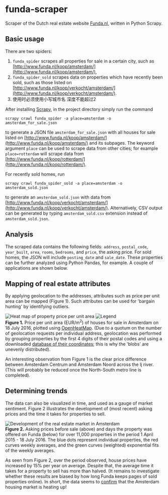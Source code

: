 # funda-scraper
Scraper of the Dutch real estate website [Funda.nl](http://www.funda.nl/), written in Python Scrapy.

## Basic usage
There are two spiders: 

1. `funda_spider` scrapes all properties for sale in a certain city, such as [http://www.funda.nl/koop/amsterdam/](http://www.funda.nl/koop/amsterdam/),
2. `funda_spider_sold` scrapes data on properties which have recently been sold, such as those listed on [http://www.funda.nl/koop/verkocht/amsterdam/](http://www.funda.nl/koop/verkocht/amsterdam/).
3.  使用时必须使用小写城市名 深度不能超过2


After installing [Scrapy](www.scrapy.org), in the project directory simply run the command

`scrapy crawl funda_spider -a place=amsterdam -o amsterdam_for_sale.json`

to generate a JSON file `amsterdam_for_sale.json` with all houses for sale listed on [http://www.funda.nl/koop/amsterdam/](http://www.funda.nl/koop/amsterdam/) and its subpages. The keyword argument `place` can be used to scrape data from other cities; for example `place=rotterdam` will scrape data from [http://www.funda.nl/koop/rotterdam/](http://www.funda.nl/koop/rotterdam/).

For recently sold homes, run

`scrapy crawl funda_spider_sold -a place=amsterdam -o amsterdam_sold.json`

to generate an `amsterdam_sold.json` with data from [http://www.funda.nl/koop/verkocht/amsterdam/](http://www.funda.nl/koop/verkocht/amsterdam/). Alternatively, CSV output can be generated by typing `amsterdam_sold.csv` extension instead of `amsterdam_sold.json`.

## Analysis
The scraped data contains the following fields: `address`, `postal_code`, `year_built`, `area`, `rooms`, `bedrooms`, and `price`, the asking price. For sold homes, the JSON will include `posting_date` and `sale_date`. These properties can be further analyzed using Python Pandas, for example. A couple of applications are shown below.

## Mapping of real estate attributes
By applying geolocation to the addresses, attributes such as price per unit area can be mapped (Figure 1). Such attributes can be used for 'bargain hunting' by identifying outliers.

![Heat map of property price per unit area](/Results/Images/OpenHeatMap_map_only.png)
![Legend](/Results/Images/OpenHeatMap_legend_only.png)  
**Figure 1.** Price per unit area (EUR/m<sup>2</sup>) of houses for sale in Amsterdam on 18 July 2016, plotted using [OpenHeatMap](www.openheatmap.com). (Due to a quotum on the number of geolocation requests per individual address, geolocation was performed by grouping properties by the first 4 digits of their postal codes and using a downloaded [database of their coordinates](https://github.com/bobdenotter/4pp); this is why the 'blobs' are  unevenly distributed). 

An interesting observation from Figure 1 is the clear price difference between Amsterdam Centrum and Amsterdam Noord across the Ij river. (This will probably be reduced once the North-South metro line is completed).

## Determining trends
The data can also be visualized in time, and used as a gauge of market sentiment. Figure 2 illustrates the development of (most recent) asking prices and the time it takes for properties to sell.

![Development of the real estate market in Amsterdam](/Results/Images/Amsterdam_property_sales_with_trend_line_big.png)  
**Figure 2.** Asking prices before sale (above) and days the property was offered on Funda (below) for over 11,000 properties in the period 1 April 2015 - 18 July 2016. The blue dots represent individual properties, the red curves weekly averages, and the green curves (weighted) exponential fits of the weekly averages. 

As seen from Figure 2, over the period observed, house prices have increased by 15% per year on average. Despite that, the average time it takes for a property to sell has more than halved. (It remains to investigate whether these results are biased by how long Funda keeps pages of sold properties online). In short, the data seems to [confirm](http://www.dutchnews.nl/news/archives/2016/04/amsterdam-housing-market-is-overheating-prices-soar-20/) that the Amsterdam housing market is heating up!



